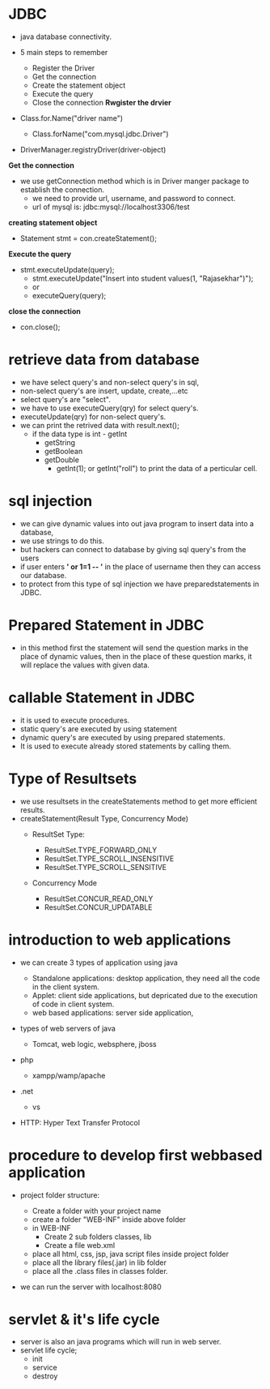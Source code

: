 # JDBC
 - java database connectivity.
 - 5 main steps to remember
   - Register the Driver
   - Get the connection
   - Create the statement object
   - Execute the query
   - Close the connection
**Rwgister the drvier**

 - Class.for.Name("driver name")
   - Class.forName("com.mysql.jdbc.Driver")
 - DriverManager.registryDriver(driver-object)

**Get the connection**

 - we use getConnection method which is in Driver manger package to establish the connection.
   - we need to provide url, username, and password to connect.
   - url of mysql is: jdbc:mysql://localhost3306/test

**creating statement object**

 - Statement stmt = con.createStatement();

**Execute the query**

 - stmt.executeUpdate(query);
   - stmt.executeUpdate("Insert into student values(1, "Rajasekhar")");
   - or
   - executeQuery(query);

**close the connection**

 - con.close();

# retrieve data from database

 - we have select query's and non-select query's in sql,
 - non-select query's are insert, update, create,...etc
 - select query's are "select".
 - we have to use executeQuery(qry) for select query's.
 - executeUpdate(qry) for non-select query's.
 - we can print the retrived data with result.next();
   - if the data type is int - getInt
     - getString
     - getBoolean
     - getDouble
       - getInt(1); or getInt("roll") to print the data of a perticular cell.

# sql injection

 - we can give dynamic values into out java program to insert data into a database,
 - we use strings to do this.
 - but hackers can connect to database by giving sql query's from the users
 - if user enters **' or 1=1 -- '** in the place of username then they can access our database.
 - to protect from this type of sql injection we have preparedstatements in JDBC.

# Prepared Statement in JDBC

 - in this method first the statement will send the question marks in the place of dynamic values, then in the place of these question marks, it will replace the values with given data.

# callable Statement in JDBC

 - it is used to execute procedures.
 - static query's are executed by using statement
 - dynamic query's are executed by using prepared statements.
 - It is used to execute already stored statements by calling them.

# Type of Resultsets
 - we use resultsets in the createStatements method to get more efficient results.
 - createStatement(Result Type, Concurrency Mode)
   - ResultSet Type:
     - ResultSet.TYPE_FORWARD_ONLY
     - ResultSet.TYPE_SCROLL_INSENSITIVE
     - ResultSet.TYPE_SCROLL_SENSITIVE

   - Concurrency Mode
     - ResultSet.CONCUR_READ_ONLY
     - ResultSet.CONCUR_UPDATABLE

# introduction to web applications

 - we can create 3 types of application using java
   - Standalone applications: desktop application, they need all the code in the client system.
   - Applet: client side applications, but depricated due to the execution of code in client system.
   - web based applications: server side application,

 - types of web servers of java
   - Tomcat, web logic, websphere, jboss
 - php
   - xampp/wamp/apache
 - .net
   - vs

 - HTTP: Hyper Text Transfer Protocol

# procedure to develop first webbased application

 - project folder structure:
   - Create a folder with your project name
   - create a folder "WEB-INF" inside above folder
   - in WEB-INF
     - Create 2 sub folders classes, lib
     - Create a file web.xml
   - place all html, css, jsp, java script files inside project folder
   - place all the library files(.jar) in lib folder
   - place all the .class files in classes folder.

 - we can run the server with localhost:8080

# servlet & it's life cycle

 - server is also an java programs which will run in web server.
 - servlet life cycle;
   - init
   - service
   - destroy